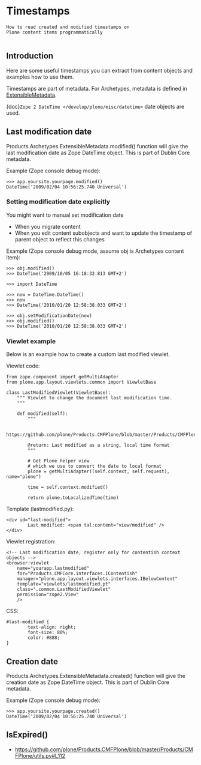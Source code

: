 # Timestamps

```{admonition} Description
How to read created and modified timestamps on
Plone content items programmatically
```

```{contents} local
```

## Introduction

Here are some useful timestamps you can extract from content objects
and examples how to use them.

Timestamps are part of metadata. For Archetypes, metadata is defined
in [ExtensibleMetadata](https://github.com/plone/Products.Archetypes/blob/master/Products/Archetypes/ExtensibleMetadata.py).

{doc}`Zope 2 DateTime </develop/plone/misc/datetime>` date objects are used.

## Last modification date

Products.Archetypes.ExtensibleMetadata.modified() function will give the last
modification date as Zope DateTime object. This is part of Dublin Core metadata.

Example (Zope console debug mode):

```
>>> app.yoursite.yourpage.modified()
DateTime('2009/02/04 10:56:25.740 Universal')
```

### Setting modification date explicitly

You might want to manual set modification date

- When you migrate content
- When you edit content subobjects and want to update the timestamp of parent object to reflect this changes

Example (Zope console debug mode, assume obj is Archetypes content item):

```
>>> obj.modified()
>>> DateTime('2009/10/05 16:18:32.813 GMT+2')

>>> import DateTime

>>> now = DateTime.DateTime()
>>> now
>>> DateTime('2010/01/20 12:58:38.033 GMT+2')

>>> obj.setModificationDate(now)
>>> obj.modified()
>>> DateTime('2010/01/20 12:58:38.033 GMT+2')
```

### Viewlet example

Below is an example how to create a custom last modified viewlet.

Viewlet code:

```
from zope.component import getMultiAdapter
from plone.app.layout.viewlets.common import ViewletBase

class LastModifiedViewlet(ViewletBase):
    """ Viewlet to change the document last modification time.
    """

    def modified(self):
        """

        https://github.com/plone/Products.CMFPlone/blob/master/Products/CMFPlone/browser/ploneview.py

        @return: Last modified as a string, local time format
        """

        # Get Plone helper view
        # which we use to convert the date to local format
        plone = getMultiAdapter((self.context, self.request), name="plone")

        time = self.context.modified()

        return plone.toLocalizedTime(time)
```

Template (lastmodified.py):

```
<div id="last-modified">
        Last modified: <span tal:content="view/modified" />
</div>
```

Viewlet registration:

```
<!-- Last modification date, register only for contentish context objects -->
<browser:viewlet
    name="yourapp.lastmodified"
    for="Products.CMFCore.interfaces.IContentish"
    manager="plone.app.layout.viewlets.interfaces.IBelowContent"
    template="viewlets/lastmodified.pt"
    class=".common.LastModifiedViewlet"
    permission="zope2.View"
    />
```

CSS:

```
#last-modified {
        text-align: right;
        font-size: 80%;
        color: #888;
}
```

## Creation date

Products.Archetypes.ExtensibleMetadata.created() function will give the
creation date as Zope DateTime object. This is part of Dublin Core metadata.

Example (Zope console debug mode):

```
>>> app.yoursite.yourpage.created()
DateTime('2009/02/04 10:56:25.740 Universal')
```

## IsExpired()

- <https://github.com/plone/Products.CMFPlone/blob/master/Products/CMFPlone/utils.py#L112>
